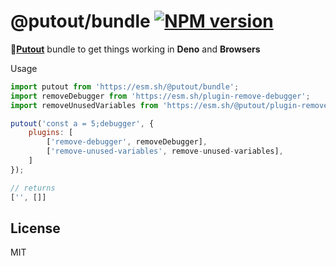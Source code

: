 # @putout/bundle [![NPM version][NPMIMGURL]][NPMURL]

[NPMIMGURL]: https://img.shields.io/npm/v/@putout/plugin-remove-debugger.svg?style=flat&longCache=true
[NPMURL]: https://npmjs.org/package/@putout/plugin-remove-debugger "npm"

🐊[**Putout**](https://github.com/coderaiser/putout) bundle to get things working in **Deno** and **Browsers**

Usage

```js
import putout from 'https://esm.sh/@putout/bundle';
import removeDebugger from 'https://esm.sh/plugin-remove-debugger';
import removeUnusedVariables from 'https://esm.sh/@putout/plugin-remove-unused-variables?alias=putout:@putout/bundle';

putout('const a = 5;debugger', {
    plugins: [
        ['remove-debugger', removeDebugger],
        ['remove-unused-variables', remove-unused-variables],
    ]
});

// returns
['', []]
```

## License

MIT
